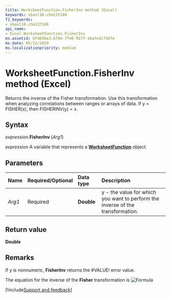 ```yaml
---
title: WorksheetFunction.FisherInv method (Excel)
keywords: vbaxl10.chm137188
f1_keywords:
- vbaxl10.chm137188
api_name:
- Excel.WorksheetFunction.FisherInv
ms.assetid: bf4656e3-b79d-7fe6-917f-16afedc736fe
ms.date: 05/22/2019
ms.localizationpriority: medium
---
```



# WorksheetFunction.FisherInv method (Excel)

Returns the inverse of the Fisher transformation. Use this transformation when analyzing correlations between ranges or arrays of data. If y = FISHER(x), then FISHERINV(y) = x.


## Syntax

_expression_.**FisherInv** (_Arg1_)

_expression_ A variable that represents a **[WorksheetFunction](Excel.WorksheetFunction.md)** object.


## Parameters

|Name|Required/Optional|Data type|Description|
|:-----|:-----|:-----|:-----|
| _Arg1_|Required| **Double**|y - the value for which you want to perform the inverse of the transformation.|

## Return value

**Double**


## Remarks

If y is nonnumeric, **FisherInv** returns the #VALUE! error value.
    
The equation for the inverse of the **Fisher** transformation is ![Formula](../images/awffshri_ZA06051142.gif)




[!include[Support and feedback](~/includes/feedback-boilerplate.md)]